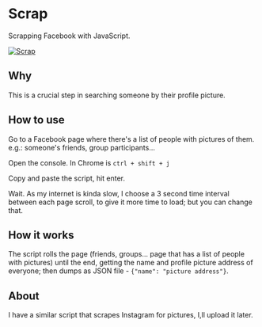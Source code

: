 
# Scrap

Scrapping Facebook with JavaScript.

[![Scrap](http://img.youtube.com/vi/xIlrF2RF_UY/0.jpg)](http://www.youtube.com/watch?v=xIlrF2RF_UY)

## Why

This is a crucial step in searching someone by their profile picture.

## How to use

Go to a Facebook page where there's a list of people with pictures of them. e.g.: someone's friends, group participants...

Open the console. In Chrome is ```ctrl + shift + j```

Copy and paste the script, hit enter.

Wait. As my internet is kinda slow, I choose a 3 second time interval between each page scroll, to give it more time to load; but you can change that.

## How it works

The script rolls the page (friends, groups... page that has a list of people with pictures) until the end, getting the name and profile picture address of everyone; then dumps as JSON file - ```{"name": "picture address"}```.

## About

I have a similar script that scrapes Instagram for pictures, I,ll upload it later.
